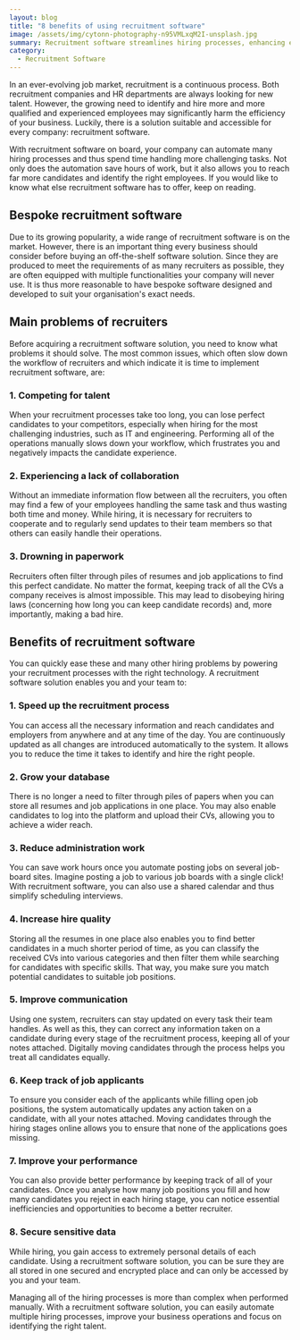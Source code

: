 ```yaml
---
layout: blog
title: "8 benefits of using recruitment software"
image: /assets/img/cytonn-photography-n95VMLxqM2I-unsplash.jpg
summary: Recruitment software streamlines hiring processes, enhancing efficiency and candidate reach, essential for businesses in a dynamic job market.
category:
  - Recruitment Software
---
```

In an ever-evolving job market, recruitment is a continuous process. Both recruitment companies and HR departments are always looking for new talent. However, the growing need to identify and hire more and more qualified and experienced employees may significantly harm the efficiency of your business. Luckily, there is a solution suitable and accessible for every company: recruitment software.

With recruitment software on board, your company can automate many hiring processes and thus spend time handling more challenging tasks. Not only does the automation save hours of work, but it also allows you to reach far more candidates and identify the right employees. If you would like to know what else recruitment software has to offer, keep on reading.

## Bespoke recruitment software
Due to its growing popularity, a wide range of recruitment software is on the market. However, there is an important thing every business should consider before buying an off-the-shelf software solution. Since they are produced to meet the requirements of as many recruiters as possible, they are often equipped with multiple functionalities your company will never use. It is thus more reasonable to have bespoke software designed and developed to suit your organisation's exact needs.

## Main problems of recruiters
Before acquiring a recruitment software solution, you need to know what problems it should solve. The most common issues, which often slow down the workflow of recruiters and which indicate it is time to implement recruitment software, are:
 
### 1. Competing for talent
When your recruitment processes take too long, you can lose perfect candidates to your competitors, especially when hiring for the most challenging industries, such as IT and engineering. Performing all of the operations manually slows down your workflow, which frustrates you and negatively impacts the candidate experience.

### 2. Experiencing a lack of collaboration
Without an immediate information flow between all the recruiters, you often may find a few of your employees handling the same task and thus wasting both time and money. While hiring, it is necessary for recruiters to cooperate and to regularly send updates to their team members so that others can easily handle their operations.

### 3. Drowning in paperwork
Recruiters often filter through piles of resumes and job applications to find this perfect candidate. No matter the format, keeping track of all the CVs a company receives is almost impossible. This may lead to disobeying hiring laws (concerning how long you can keep candidate records) and, more importantly, making a bad hire.

## Benefits of recruitment software
You can quickly ease these and many other hiring problems by powering your recruitment processes with the right technology. A recruitment software solution enables you and your team to:
 
### 1. Speed up the recruitment process
You can access all the necessary information and reach candidates and employers from anywhere and at any time of the day. You are continuously updated as all changes are introduced automatically to the system. It allows you to reduce the time it takes to identify and hire the right people.

### 2. Grow your database
There is no longer a need to filter through piles of papers when you can store all resumes and job applications in one place. You may also enable candidates to log into the platform and upload their CVs, allowing you to achieve a wider reach.

### 3. Reduce administration work
You can save work hours once you automate posting jobs on several job-board sites. Imagine posting a job to various job boards with a single click! With recruitment software, you can also use a shared calendar and thus simplify scheduling interviews.

### 4. Increase hire quality     
Storing all the resumes in one place also enables you to find better candidates in a much shorter period of time, as you can classify the received CVs into various categories and then filter them while searching for candidates with specific skills. That way, you make sure you match potential candidates to suitable job positions.

### 5. Improve communication
Using one system, recruiters can stay updated on every task their team handles. As well as this, they can correct any information taken on a candidate during every stage of the recruitment process, keeping all of your notes attached. Digitally moving candidates through the process helps you treat all candidates equally.

### 6. Keep track of job applicants
To ensure you consider each of the applicants while filling open job positions, the system automatically updates any action taken on a candidate, with all your notes attached. Moving candidates through the hiring stages online allows you to ensure that none of the applications goes missing.

### 7. Improve your performance
You can also provide better performance by keeping track of all of your candidates. Once you analyse how many job positions you fill and how many candidates you reject in each hiring stage, you can notice essential inefficiencies and opportunities to become a better recruiter.

### 8. Secure sensitive data
While hiring, you gain access to extremely personal details of each candidate. Using a recruitment software solution, you can be sure they are all stored in one secured and encrypted place and can only be accessed by you and your team.

Managing all of the hiring processes is more than complex when performed manually. With a recruitment software solution, you can easily automate multiple hiring processes, improve your business operations and focus on identifying the right talent.
